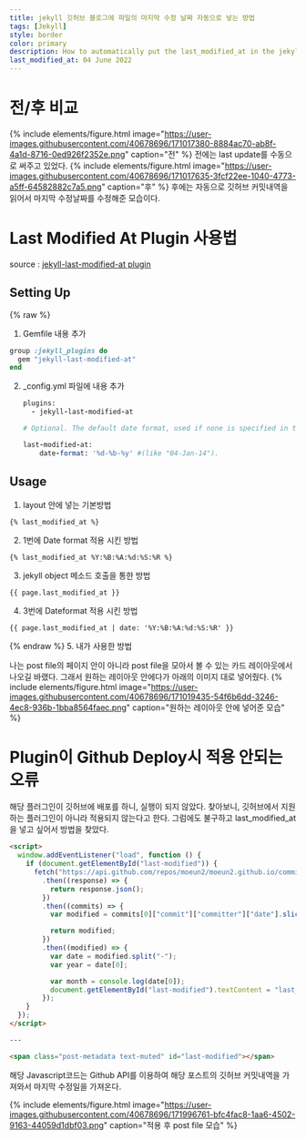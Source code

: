 ```yaml
---
title: jekyll 깃허브 블로그에 파일의 마지막 수정 날짜 자동으로 넣는 방법
tags: [Jekyll]
style: border
color: primary
description: How to automatically put the last_modified_at in the jekyll GitHub blog
last_modified_at: 04 June 2022
---
```


# 전/후 비교

{% include elements/figure.html image="https://user-images.githubusercontent.com/40678696/171017380-8884ac70-ab8f-4a1d-8716-0ed926f2352e.png" caption="전" %}
전에는 last update를 수동으로 써주고 있었다.
{% include elements/figure.html image="https://user-images.githubusercontent.com/40678696/171017635-3fcf22ee-1040-4773-a5ff-64582882c7a5.png" caption="후" %}
후에는 자동으로 깃허브 커밋내역을 읽어서 마지막 수정날짜를 수정해준 모습이다.

# Last Modified At Plugin 사용법

source : [jekyll-last-modified-at plugin](https://github.com/gjtorikian/jekyll-last-modified-at)

## Setting Up

{% raw %}

1. Gemfile 내용 추가

```ruby
group :jekyll_plugins do
  gem "jekyll-last-modified-at"
end
```

2. \_config.yml 파일에 내용 추가

   ```ruby
   plugins:
     - jekyll-last-modified-at

   # Optional. The default date format, used if none is specified in the tag.

   last-modified-at:
   ​    date-format: '%d-%b-%y' #(like "04-Jan-14").

   ```

## Usage

1. layout 안에 넣는 기본방법

```
{% last_modified_at %}
```

2. 1번에 Date format 적용 시킨 방법

```
{% last_modified_at %Y:%B:%A:%d:%S:%R %}
```

3. jekyll object 메소드 호출을 통한 방법

```
{{ page.last_modified_at }}
```

4. 3번에 Dateformat 적용 시킨 방법

```
{{ page.last_modified_at | date: '%Y:%B:%A:%d:%S:%R' }}
```

{% endraw %} 5. 내가 사용한 방법

나는 post file의 페이지 안이 아니라 post file을 모아서 볼 수 있는 카드 레이아웃에서 나오길 바랬다. 그래서 원하는 레이아웃 안에다가 아래의 이미지 대로 넣어줬다.
{% include elements/figure.html image="https://user-images.githubusercontent.com/40678696/171019435-54f6b6dd-3246-4ec8-936b-1bba8564faec.png" caption="원하는 레이아웃 안에 넣어준 모습" %}

# Plugin이 Github Deploy시 적용 안되는 오류

해당 플러그인이 깃허브에 배포를 하니, 실행이 되지 않았다. 찾아보니, 깃허브에서 지원하는 플러그인이 아니라 적용되지 않는다고 한다. 그럼에도 불구하고 last_modified_at을 넣고 싶어서 방법을 찾았다.

```html
<script>
  window.addEventListener("load", function () {
    if (document.getElementById("last-modified")) {
      fetch("https://api.github.com/repos/moeun2/moeun2.github.io/commits?path={{ page.path }}")
        .then((response) => {
          return response.json();
        })
        .then((commits) => {
          var modified = commits[0]["commit"]["committer"]["date"].slice(0, 10);

          return modified;
        })
        .then((modified) => {
          var date = modified.split("-");
          var year = date[0];

          var month = console.log(date[0]);
          document.getElementById("last-modified").textContent = "last_modified_at : " + modified;
        });
    }
  });
</script>

---

<span class="post-metadata text-muted" id="last-modified"></span>
```

해당 Javascript코드는 Github API를 이용하여 해당 포스트의 깃허브 커밋내역을 가져와서 마지막 수정일을 가져온다.

{% include elements/figure.html image="https://user-images.githubusercontent.com/40678696/171996761-bfc4fac8-1aa6-4502-9163-44059d1dbf03.png" caption="적용 후 post file 모습" %}
